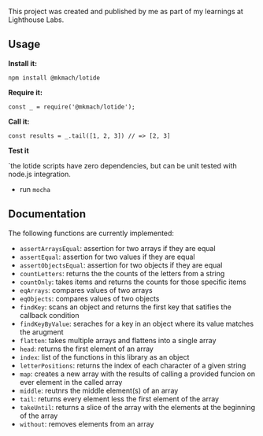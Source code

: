 This project was created and published by me as part of my learnings at Lighthouse Labs. 

## Usage

**Install it:**

`npm install @mkmach/lotide`

**Require it:**

`const _ = require('@mkmach/lotide');`

**Call it:**

`const results = _.tail([1, 2, 3]) // => [2, 3]`

**Test it**

`the lotide scripts have zero dependencies, but can be unit tested with node.js integration.
* run `mocha`

## Documentation

The following functions are currently implemented:

* `assertArraysEqual`: assertion for two arrays if they are equal
* `assertEqual`: assertion for two values if they are equal
* `assertObjectsEqual`: assertion for two objects if they are equal
* `countLetters`: returns the the counts of the letters from a string
* `countOnly`: takes items and returns the counts for those specific items
* `eqArrays`: compares values of two arrays
* `eqObjects`: compares values of two objects
* `findKey`: scans an object and returns the first key that satifies the callback condition
* `findKeyByValue`: seraches for a key in an object where its value matches the arugment
* `flatten`: takes multiple arrays and flattens into a single array
* `head`: returns the first element of an array
* `index`: list of the functions in this library as an object
* `letterPositions`: returns the index of each character of a given string
* `map`: creates a new array with the results of calling a provided funcion on ever element in the called array
* `middle`: reutnrs the middle element(s) of an array
* `tail`: returns every element less the first element of the array
* `takeUntil`: returns a slice of the array with the elements at the beginning of the array
* `without`: removes elements from an array
